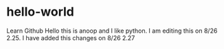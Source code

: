 # hello-world
Learn Github
Hello this is anoop and I like python.
I am editing this on 8/26 2.25.
I have added this changes on 8/26 2.27

